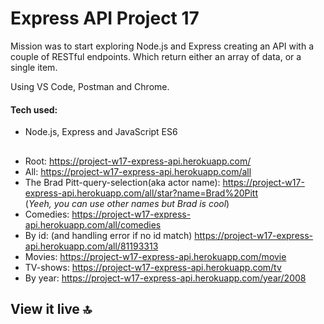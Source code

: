 # Express API Project 17

Mission was to start exploring Node.js and Express creating an API with a couple of 
RESTful endpoints. Which return either an array of data, or a single item.

Using VS Code, Postman and Chrome.

#### Tech used: 
- Node.js, Express and JavaScript ES6

## 



- Root:
https://project-w17-express-api.herokuapp.com/ <br>
- All:
https://project-w17-express-api.herokuapp.com/all <br>
- The Brad Pitt-query-selection(aka actor name):
https://project-w17-express-api.herokuapp.com/all/star?name=Brad%20Pitt <br>
(*Yeeh, you can use other names but Brad is cool*) <br>
- Comedies:
https://project-w17-express-api.herokuapp.com/all/comedies <br>
- By id: (and handling error if no id match)
https://project-w17-express-api.herokuapp.com/all/81193313 <br>
- Movies:
https://project-w17-express-api.herokuapp.com/movie <br>
- TV-shows:
https://project-w17-express-api.herokuapp.com/tv <br>
- By year:
https://project-w17-express-api.herokuapp.com/year/2008 <br>


## View it live 🔝
